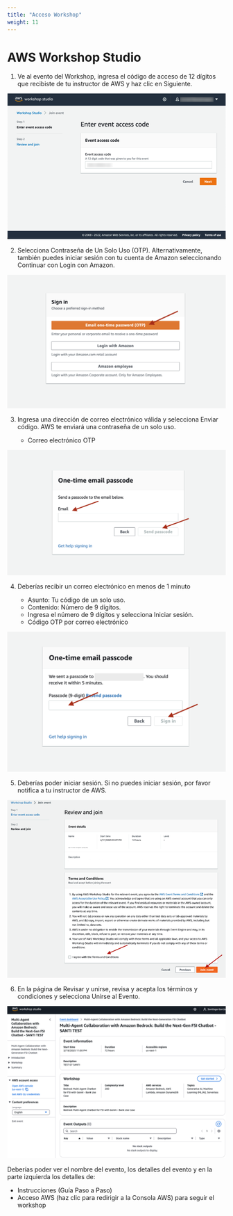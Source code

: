 ```yaml
---
title: "Acceso Workshop"
weight: 11
---
```


# AWS Workshop Studio

1. Ve al evento del Workshop, ingresa el código de acceso de 12 dígitos que recibiste de tu instructor de AWS y haz clic en Siguiente.

![Instrucciones 01](/static/01-images/event-acces-01.png)

2. Selecciona Contraseña de Un Solo Uso (OTP). Alternativamente, también puedes iniciar sesión con tu cuenta de Amazon seleccionando Continuar con Login con Amazon.

![Instrucciones 02](/static/01-images/event-acces-02.png)

3. Ingresa una dirección de correo electrónico válida y selecciona Enviar código. AWS te enviará una contraseña de un solo uso.

   - Correo electrónico OTP

![Instrucciones 03](/static/01-images/event-acces-03.png)

4. Deberías recibir un correo electrónico en menos de 1 minuto

   - Asunto: Tu código de un solo uso.
   - Contenido: Número de 9 dígitos.
   - Ingresa el número de 9 dígitos y selecciona Iniciar sesión.
   - Código OTP por correo electrónico

![Instrucciones 04](/static/01-images/event-acces-04.png)

5. Deberías poder iniciar sesión. Si no puedes iniciar sesión, por favor notifica a tu instructor de AWS.

![Instrucciones 05](/static/01-images/event-acces-05.png)

6. En la página de Revisar y unirse, revisa y acepta los términos y condiciones y selecciona Unirse al Evento.

![Instrucciones 06](/static/01-images/event-acces-06.png)

Deberías poder ver el nombre del evento, los detalles del evento y en la parte izquierda los detalles de:

- Instrucciones (Guía Paso a Paso)
- Acceso AWS (haz clic para redirigir a la Consola AWS) para seguir el workshop
